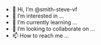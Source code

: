- 👋 Hi, I’m @smith-steve-vf
- 👀 I’m interested in ...
- 🌱 I’m currently learning ...
- 💞️ I’m looking to collaborate on ...
- 📫 How to reach me ...

<!---
smith-steve-vf/smith-steve-vf is a ✨ special ✨ repository because its `README.md` (this file) appears on your GitHub profile.
You can click the Preview link to take a look at your changes.
--->
